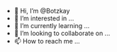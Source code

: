 - 👋 Hi, I’m @Botzkay
- 👀 I’m interested in ...
- 🌱 I’m currently learning ...
- 💞️ I’m looking to collaborate on ...
- 📫 How to reach me ...

<!---
Botzkay/Botzkay is a ✨ special ✨ repository because its `README.md` (this file) appears on your GitHub profile.
You can click the Preview link to take a look at your changes.
--->
